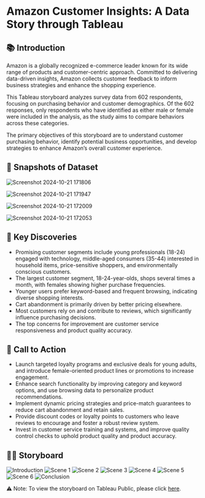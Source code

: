 # Amazon Customer Insights: A Data Story through Tableau

## 📚 Introduction
Amazon is a globally recognized e-commerce leader known for its wide range of products and customer-centric approach. Committed to delivering data-driven insights, Amazon collects customer feedback to inform business strategies and enhance the shopping experience.

This Tableau storyboard analyzes survey data from 602 respondents, focusing on purchasing behavior and customer demographics. Of the 602 responses, only respondents who have identified as either male or female were included in the analysis, as the study aims to compare behaviors across these categories.

The primary objectives of this storyboard are to understand customer purchasing behavior, identify potential business opportunities, and develop strategies to enhance Amazon’s overall customer experience.

## 📸 Snapshots of Dataset
![Screenshot 2024-10-21 171806](https://github.com/user-attachments/assets/16790afd-0d24-4224-972b-5e365c17beb3)

![Screenshot 2024-10-21 171947](https://github.com/user-attachments/assets/26ad00f8-746d-449d-a9c0-a3af93ee42d7)

![Screenshot 2024-10-21 172009](https://github.com/user-attachments/assets/3fde51db-2c22-48eb-9cef-cd02c807fab1)

![Screenshot 2024-10-21 172053](https://github.com/user-attachments/assets/6cc817b3-3030-4e4f-87a6-e7b9b74a616b)

## 🔎 Key Discoveries
- Promising customer segments include young professionals (18-24) engaged with technology, middle-aged consumers (35-44) interested in household items, price-sensitive shoppers, and environmentally conscious customers.
- The largest customer segment, 18-24-year-olds, shops several times a month, with females showing higher purchase frequencies.
- Younger users prefer keyword-based and frequent browsing, indicating diverse shopping interests.
- Cart abandonment is primarily driven by better pricing elsewhere.
- Most customers rely on and contribute to reviews, which significantly influence purchasing decisions.
- The top concerns for improvement are customer service responsiveness and product quality accuracy.

## 📣 Call to Action
- Launch targeted loyalty programs and exclusive deals for young adults, and introduce female-oriented product lines or promotions to increase engagement.
- Enhance search functionality by improving category and keyword options, and use browsing data to personalize product recommendations.
- Implement dynamic pricing strategies and price-match guarantees to reduce cart abandonment and retain sales.
- Provide discount codes or loyalty points to customers who leave reviews to encourage and foster a robust review system.
- Invest in customer service training and systems, and improve quality control checks to uphold product quality and product accuracy.

## 👩‍🏫 Storyboard
![Introduction](https://github.com/user-attachments/assets/89488862-a569-4902-8888-c35b20f19e3f)
![Scene 1](https://github.com/user-attachments/assets/6040c471-2e8e-4ebc-b189-1d4cfd256fda)
![Scene 2](https://github.com/user-attachments/assets/adc73a26-ad4d-4d3a-a4ba-40e90d5100c4)
![Scene 3](https://github.com/user-attachments/assets/1d49d4b1-e20f-4f69-8082-6b51bc454839)
![Scene 4](https://github.com/user-attachments/assets/5c8a2310-6b00-4af6-9352-b593bd724272)
![Scene 5](https://github.com/user-attachments/assets/1afdf8e7-1e29-47c6-89da-dca9fc7fd867)
![Scene 6](https://github.com/user-attachments/assets/700fffe5-f8e7-4cc9-8533-07863227718c)
![Conclusion](https://github.com/user-attachments/assets/829aefac-1503-4a79-9e60-f143de727f83)

⚠️ Note: To view the storyboard on Tableau Public, please click [here](https://public.tableau.com/views/AmazonCustomerInsightsDashboard/StoryBoard?:language=en-US&publish=yes&:sid=&:redirect=auth&:display_count=n&:origin=viz_share_link).
